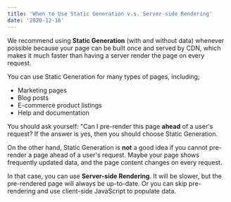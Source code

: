 ```yaml
---
title: 'When to Use Static Generation v.s. Server-side Rendering'
date: '2020-12-16'
---
```


We recommend using **Static Generation** (with and without data) whenever possible because your page can be built once and served by CDN, which makes it much faster than having a server render the page on every request.

You can use Static Generation for many types of pages, including;

- Marketing pages
- Blog posts
- E-commerce product listings
- Help and documentation

You should ask yourself: "Can I pre-render this page **ahead** of a user's request? If the answer is yes, then you should choose Static Generation.

On the other hand, Static Generation is **not** a good idea if you cannot pre-render a page ahead of a user's request. Maybe your page shows frequently updated data, and the page content changes on every request.

In that case, you can use **Server-side Rendering**. It will be slower, but the pre-rendered page will always be up-to-date. Or you can skip pre-rendering and use client-side JavaScript to populate data.
